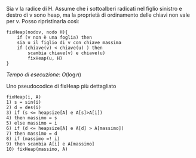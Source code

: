 Sia v la radice di H. Assume che i sottoalberi radicati nel figlio sinistro e destro di v sono heap, ma la proprietà di ordinamento delle chiavi non vale per v. Posso ripristinarla così:

```
fixHeap(nodov, nodo H){
	if (v non è una foglia) then
	sia u il figlio di v con chiave massima
	if (chiave(v) < chiave(u) ) then
		scambia chiave(v) e chiave(u) 
		fixHeap(u, H)
}
```

*Tempo di esecuzione*: $O(\log n)$

Uno pseudocodice di fixHeap più dettagliato

```
fixHeap(i, A)
1) s = sin(i)
2) d = des(i)
3) if (s <= heapsize[A] e A[s]>A[i])
4) then massimo = s
5) else massimo = i
6) if (d <= heapsize[A] e A[d] > A[massimo])
7) then massimo = d
8) if (massimo =! i)
9) then scambia A[i] e A[massimo]
10) fixHeap(massimo, A)


```
